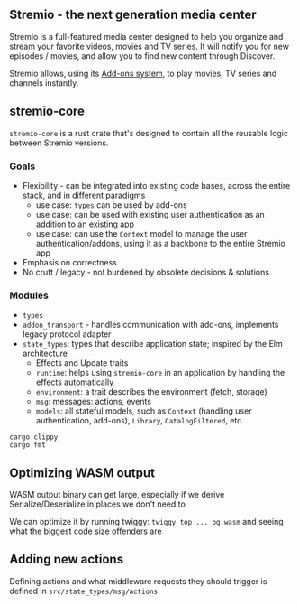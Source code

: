 ## Stremio - the next generation media center

Stremio is a full-featured media center designed to help you organize and stream your favorite videos, movies and TV series. It will notify you for new episodes / movies, and allow you to find new content through Discover.

Stremio allows, using its [Add-ons system](https://github.com/Stremio/stremio-addon-sdk), to play movies, TV series and channels instantly.

## stremio-core

`stremio-core` is a rust crate that's designed to contain all the reusable logic between Stremio versions.

### Goals

* Flexibility - can be integrated into existing code bases, across the entire stack, and in different paradigms
	* use case: `types` can be used by add-ons
	* use case: can be used with existing user authentication as an addition to an existing app
	* use case: can use the `Context` model to manage the user authentication/addons, using it as a backbone to the entire Stremio app
* Emphasis on correctness
* No cruft / legacy - not burdened by obsolete decisions & solutions

### Modules

* `types`
* `addon_transport` - handles communication with add-ons, implements legacy protocol adapter
* `state_types`: types that describe application state; inspired by the Elm architecture
	* Effects and Update traits
	* `runtime`: helps using `stremio-core` in an application by handling the effects automatically
	* `environment`: a trait describes the environment (fetch, storage)
	* `msg`: messages: actions, events
	* `models`: all stateful models, such as `Context` (handling user authentication, add-ons), `Library`, `CatalogFiltered`, etc.



```
cargo clippy
cargo fmt
```

## Optimizing WASM output

WASM output binary can get large, especially if we derive Serialize/Deserialize in places we don't need to

We can optimize it by running twiggy: `twiggy top ..._bg.wasm` and seeing what the biggest code size offenders are


## Adding new actions

Defining actions and what middleware requests they should trigger is defined in `src/state_types/msg/actions`
